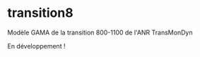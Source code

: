 transition8
===========

Modèle GAMA de la transition 800-1100 de l'ANR TransMonDyn


En développement !

